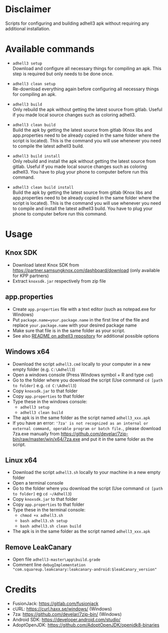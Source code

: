 # Disclaimer
Scripts for configuring and building adhell3 apk without requiring any additional installation.
# Available commands
- `adhell3 setup`<br/>
Download and configure all necessary things for compiling an apk. This step is required but only needs to be done once.

- `adhell3 clean setup`<br/>
Re-download everything again before configuring all necessary things for compiling an apk.

- `adhell3 build`<br/>
Only rebuild the apk without getting the latest source from gitlab. Useful if you made local source changes such as coloring adhell3.

- `adhell3 clean build`<br/>
Build the apk by getting the latest source from gitlab (Knox libs and app.properties need to be already copied in the same folder where the script is located). This is the command you will use whenever you need to compile the latest adhell3 build.

- `adhell3 build install`<br/>
Only rebuild and install the apk without getting the latest source from gitlab. Useful if you made local source changes such as coloring adhell3. You have to plug your phone to computer before run this command.

- `adhell3 clean build install`<br/>
Build the apk by getting the latest source from gitlab (Knox libs and app.properties need to be already copied in the same folder where the script is located). This is the command you will use whenever you need to compile and install the latest adhell3 build. You have to plug your phone to computer before run this command.

# Usage
## Knox SDK
- Download latest Knox SDK from https://partner.samsungknox.com/dashboard/download (only available for KPP partners)
- Extract `knoxsdk.jar` respectively from zip file

## app.properties
- Create `app.properties` file with a text editor (such as notepad.exe for Windows)
- Put `package.name=your.package.name` in the first line of the file and replace `your.package.name` with your desired package name
- Make sure that file is in the same folder as your script.
- See also [README on adhell3 repository](https://gitlab.com/fusionjack/adhell3#customization) for additional possible options

## Windows x64
- Download the script `adhell3.cmd` locally to your computer in a new empty folder (e.g. `C:\Adhell3`)
- Open a windows console (Press Windows symbol + R and type `cmd`)
- Go to the folder where you download the script (Use command `cd [path to folder]` e.g. `cd C:\Adhell3`)
- Copy `knoxsdk.jar` to that folder
- Copy `app.properties` to that folder
- Type these in the windows console:
  - `adhell3 setup`
  - `adhell3 clean build`
- The apk is in the same folder as the script named `adhell3_xxx.apk`
- If you have an error: `'7za' is not recognized as an internal or external command, operable program or batch file.`, please download 7za.exe manually from https://github.com/develar/7zip-bin/raw/master/win/x64/7za.exe and put it in the same folder as the script.

## Linux x64
- Download the script `adhell3.sh` locally to your machine in a new empty folder
- Open a terminal console
- Go to the folder where you download the script (Use command `cd [path to folder]` eg `cd ~/Adhell3`)
- Copy `knoxsdk.jar` to that folder
- Copy `app.properties` to that folder
- Type these in the terminal console:
  - `chmod +x adhell3.sh`
  - `bash adhell3.sh setup`
  - `bash adhell3.sh clean build`
- The apk is in the same folder as the script named `adhell3_xxx.apk`

## Remove LeakCanary
- Open file `adhell3-master\app\build.grade`
- Comment line `debugImplementation  "com.squareup.leakcanary:leakcanary-android:$leakCanary_version"`

# Credits
- FusionJack: https://gitlab.com/fusionjack
- cURL: https://curl.haxx.se/windows/ (Windows)
- 7za: https://github.com/develar/7zip-bin/ (Windows)
- Android SDK: https://developer.android.com/studio/
- AdoptOpenJDK: https://github.com/AdoptOpenJDK/openjdk8-binaries
